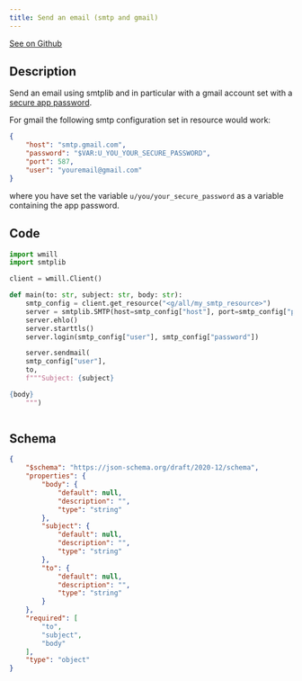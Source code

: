 ```yaml
---
title: Send an email (smtp and gmail)
---
```


[See on Github](https://github.com/windmill-labs/windmill/blob/main/starter/scripts/u/bot/send_email_gmail.py)

## Description

Send an email using smtplib and in particular with a gmail account set with a [secure app password](https://support.google.com/accounts/answer/185833?hl=en).

For gmail the following smtp configuration set in resource would work:
```json
{
    "host": "smtp.gmail.com",
    "password": "$VAR:U_YOU_YOUR_SECURE_PASSWORD",
    "port": 587,
    "user": "youremail@gmail.com"
}
```
where you have set the variable `u/you/your_secure_password` as a variable containing the app password.

## Code

```python
import wmill
import smtplib

client = wmill.Client()

def main(to: str, subject: str, body: str):
    smtp_config = client.get_resource("<g/all/my_smtp_resource>")
    server = smtplib.SMTP(host=smtp_config["host"], port=smtp_config["port"])
    server.ehlo()
    server.starttls()
    server.login(smtp_config["user"], smtp_config["password"])

    server.sendmail(
    smtp_config["user"],
    to,
    f"""Subject: {subject}

{body}
    """)



```

## Schema

```json
{
    "$schema": "https://json-schema.org/draft/2020-12/schema",
    "properties": {
        "body": {
            "default": null,
            "description": "",
            "type": "string"
        },
        "subject": {
            "default": null,
            "description": "",
            "type": "string"
        },
        "to": {
            "default": null,
            "description": "",
            "type": "string"
        }
    },
    "required": [
        "to",
        "subject",
        "body"
    ],
    "type": "object"
}
```

